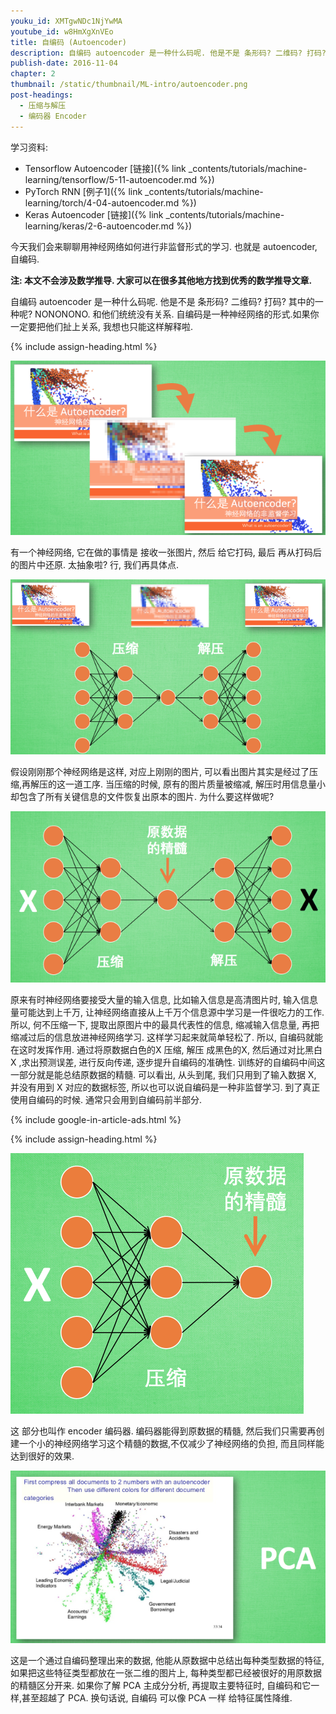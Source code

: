 ```yaml
---
youku_id: XMTgwNDc1NjYwMA
youtube_id: w8HmXgXnVEo
title: 自编码 (Autoencoder)
description: 自编码 autoencoder 是一种什么码呢. 他是不是 条形码? 二维码? 打码? 其中的一种呢? NONONONO. 和他们统统没有关系. 自编码是一种神经网络的形式.如果你一定要把他们扯上关系, 我想也只能这样解释啦.
publish-date: 2016-11-04
chapter: 2
thumbnail: /static/thumbnail/ML-intro/autoencoder.png
post-headings:
  - 压缩与解压
  - 编码器 Encoder
---
```


学习资料:
  * Tensorflow Autoencoder [链接]({% link _contents/tutorials/machine-learning/tensorflow/5-11-autoencoder.md %})
  * PyTorch RNN [例子1]({% link _contents/tutorials/machine-learning/torch/4-04-autoencoder.md %})
  * Keras Autoencoder [链接]({% link _contents/tutorials/machine-learning/keras/2-6-autoencoder.md %})


今天我们会来聊聊用神经网络如何进行非监督形式的学习. 也就是 autoencoder, 自编码.

**注: 本文不会涉及数学推导. 大家可以在很多其他地方找到优秀的数学推导文章.**





自编码 autoencoder 是一种什么码呢. 他是不是 条形码? 二维码? 打码? 其中的一种呢? NONONONO. 和他们统统没有关系. 自编码是一种神经网络的形式.如果你一定要把他们扯上关系, 我想也只能这样解释啦.


 {% include assign-heading.html %}

<img class="course-image" src="/static/results/ML_intro/auto1.png" alt="{{ page.title }}{% increment image-count %}">

有一个神经网络, 它在做的事情是 接收一张图片, 然后 给它打码, 最后 再从打码后的图片中还原. 太抽象啦? 行, 我们再具体点.

<img class="course-image" src="/static/results/ML_intro/auto2.png" alt="{{ page.title }}{% increment image-count %}">

假设刚刚那个神经网络是这样, 对应上刚刚的图片, 可以看出图片其实是经过了压缩,再解压的这一道工序. 当压缩的时候, 原有的图片质量被缩减, 解压时用信息量小却包含了所有关键信息的文件恢复出原本的图片. 为什么要这样做呢?

<img class="course-image" src="/static/results/ML_intro/auto3.png" alt="{{ page.title }}{% increment image-count %}">


原来有时神经网络要接受大量的输入信息, 比如输入信息是高清图片时, 输入信息量可能达到上千万, 让神经网络直接从上千万个信息源中学习是一件很吃力的工作. 所以, 何不压缩一下, 提取出原图片中的最具代表性的信息, 缩减输入信息量, 再把缩减过后的信息放进神经网络学习. 这样学习起来就简单轻松了. 所以, 自编码就能在这时发挥作用. 通过将原数据白色的X 压缩, 解压 成黑色的X, 然后通过对比黑白 X ,求出预测误差, 进行反向传递, 逐步提升自编码的准确性. 训练好的自编码中间这一部分就是能总结原数据的精髓. 可以看出, 从头到尾, 我们只用到了输入数据 X, 并没有用到 X 对应的数据标签, 所以也可以说自编码是一种非监督学习. 到了真正使用自编码的时候. 通常只会用到自编码前半部分.



{% include google-in-article-ads.html %}

 {% include assign-heading.html %}

<img class="course-image" src="/static/results/ML_intro/auto4.png" alt="{{ page.title }}{% increment image-count %}">

这 部分也叫作 encoder 编码器. 编码器能得到原数据的精髓, 然后我们只需要再创建一个小的神经网络学习这个精髓的数据,不仅减少了神经网络的负担, 而且同样能达到很好的效果.

<img class="course-image" src="/static/results/ML_intro/auto5.png" alt="{{ page.title }}{% increment image-count %}">

这是一个通过自编码整理出来的数据, 他能从原数据中总结出每种类型数据的特征, 如果把这些特征类型都放在一张二维的图片上, 每种类型都已经被很好的用原数据的精髓区分开来. 如果你了解 PCA 主成分分析, 再提取主要特征时, 自编码和它一样,甚至超越了 PCA. 换句话说, 自编码 可以像 PCA 一样 给特征属性降维.
